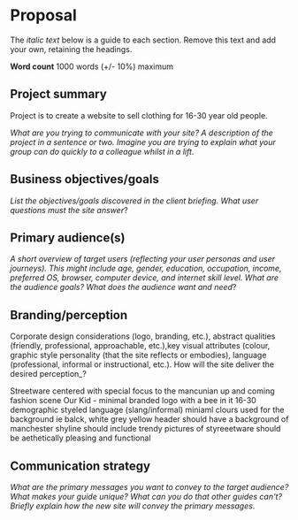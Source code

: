 # Proposal

The _italic text_ below is a guide to each section. Remove this text and add your own, retaining the headings.

**Word count** 1000 words (+/- 10%) maximum

## Project summary

Project is to create a website to sell clothing for 16-30 year old people.

_What are you trying to communicate with your site? A description of the project in a sentence or two. Imagine you are trying to explain what your group can do quickly to a colleague whilst in a lift_.

## Business objectives/goals

_List the objectives/goals discovered in the client briefing. What user questions must the site answer_?

## Primary audience(s)

_A short overview of target users (reflecting your user personas and user journeys). This might include age, gender, education, occupation, income, preferred OS, browser, computer device, and internet skill level. What are the audience goals? What does the audience want and need_?

## Branding/perception

Corporate design considerations (logo, branding, etc.), abstract qualities (friendly, professional, approachable, etc.),key visual attributes (colour, graphic style personality (that the site reflects or embodies), language (professional, informal or instructional, etc.). How will the site deliver the desired perception_?
 
Streetware centered with special focus to the mancunian up and coming fashion scene
Our Kid - minimal branded logo with a bee in it
16-30 demographic styeled language (slang/informal)
miniaml clours used for the background ie balck, white grey yellow
header should have a background of manchester shyline
should include trendy pictures of styreeetware
should be aethetically pleasing and functional 




## Communication strategy

_What are the primary messages you want to convey to the target audience? What makes your guide unique? What can you do that other guides can&#39;t? Briefly explain how the new site will convey the primary messages_.

